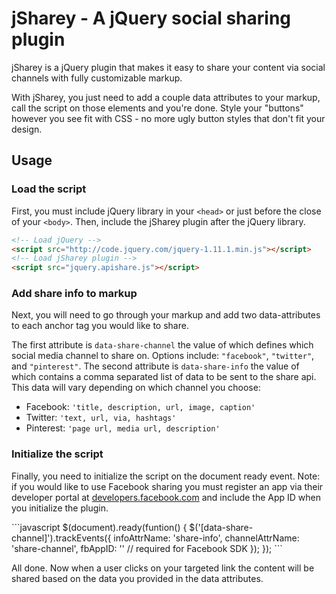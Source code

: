 # jSharey - A jQuery social sharing plugin

jSharey is a jQuery plugin that makes it easy to share your content via social channels with fully customizable markup.

With jSharey, you just need to add a couple data attributes to your markup, call the script on those elements and you're done. Style your "buttons" however you see fit with CSS - no more ugly button styles that don't fit your design.

## Usage

### Load the script
First, you must include jQuery library in your `<head>` or just before the close of your `<body>`. Then, include the jSharey plugin after the jQuery library.

```html
<!-- Load jQuery -->
<script src="http://code.jquery.com/jquery-1.11.1.min.js"></script>
<!-- Load jSharey plugin -->
<script src="jquery.apishare.js"></script>
```

### Add share info to markup
Next, you will need to go through your markup and add two data-attributes to each anchor tag you would like to share.

The first attribute is `data-share-channel` the value of which defines which social media channel to share on. Options include: `"facebook"`, `"twitter"`, and `"pinterest"`.
The second attribute is `data-share-info` the value of which contains a comma separated list of data to be sent to the share api. This data will vary depending on which channel you choose:

- Facebook: `'title, description, url, image, caption'`
- Twitter: `'text, url, via, hashtags'`
- Pinterest: `'page url, media url, description'`

### Initialize the script
Finally, you need to initialize the script on the document ready event. Note: if you would like to use Facebook sharing you must register an app via their developer portal at [developers.facebook.com](http://developers.facebook.com) and include the App ID when you initialize the plugin.

\`\`\`javascript
$(document).ready(funtion() \{
	$('[data-share-channel]').trackEvents({
		infoAttrName: 'share-info',
		channelAttrName: 'share-channel',
		fbAppID: '' // required for Facebook SDK
	});
});
\`\`\`

All done. Now when a user clicks on your targeted link the content will be shared based on the data you provided in the data attributes.
